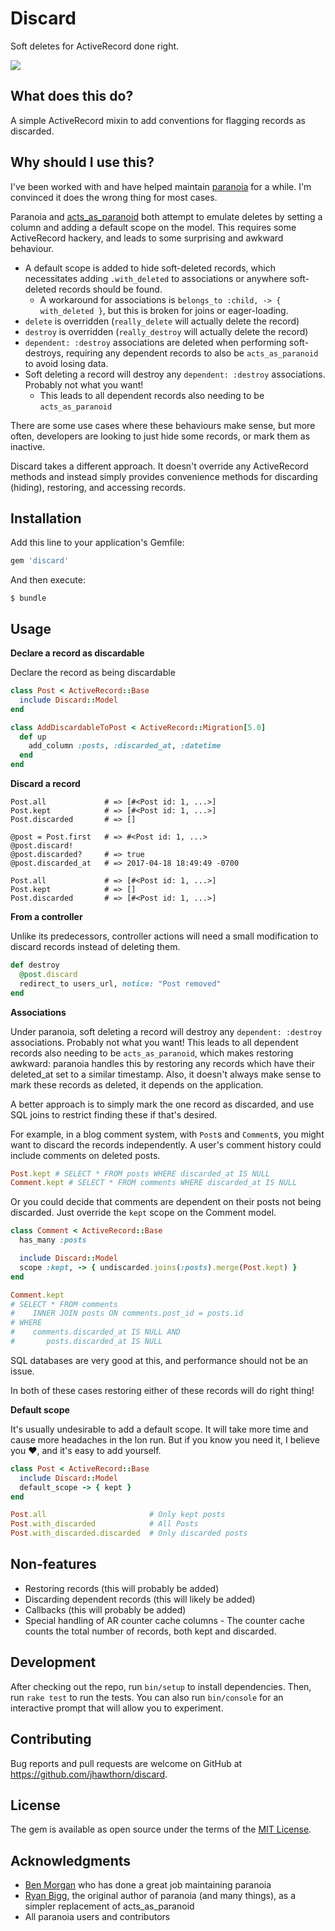 # Discard

Soft deletes for ActiveRecord done right.

![](http://i.hawth.ca/u/ron-swanson-computer-trash.gif)

## What does this do?

A simple ActiveRecord mixin to add conventions for flagging records as discarded.

## Why should I use this?

I've been worked with and have helped maintain
[paranoia](https://github.com/rubysherpas/paranoia) for a while. I'm convinced
it does the wrong thing for most cases.

Paranoia and
[acts_as_paranoid](https://github.com/ActsAsParanoid/acts_as_paranoid) both
attempt to emulate deletes by setting a column and adding a default scope on the
model. This requires some ActiveRecord hackery, and leads to some surprising
and awkward behaviour.

* A default scope is added to hide soft-deleted records, which necessitates
  adding `.with_deleted` to associations or anywhere soft-deleted records
  should be found.
  * A workaround for associations is `belongs_to :child, -> { with_deleted }`,
    but this is broken for joins or eager-loading.
* `delete` is overridden (`really_delete` will actually delete the record)
* `destroy` is overridden (`really_destroy` will actually delete the record)
* `dependent: :destroy` associations are deleted when performing soft-destroys,
  requiring any dependent records to also be `acts_as_paranoid` to avoid losing data.
* Soft deleting a record will destroy any `dependent: :destroy` associations. Probably not what you want!
  * This leads to all dependent records also needing to be `acts_as_paranoid`

There are some use cases where these behaviours make sense, but more often,
developers are looking to just hide some records, or mark them as inactive.

Discard takes a different approach. It doesn't override any ActiveRecord
methods and instead simply provides convenience methods for discarding
(hiding), restoring, and accessing records.

## Installation

Add this line to your application's Gemfile:

```ruby
gem 'discard'
```

And then execute:

    $ bundle

## Usage

**Declare a record as discardable**

Declare the record as being discardable

``` ruby
class Post < ActiveRecord::Base
  include Discard::Model
end
```


``` ruby
class AddDiscardableToPost < ActiveRecord::Migration[5.0]
  def up
    add_column :posts, :discarded_at, :datetime
  end
end
```


**Discard a record**
```
Post.all             # => [#<Post id: 1, ...>]
Post.kept            # => [#<Post id: 1, ...>]
Post.discarded       # => []

@post = Post.first   # => #<Post id: 1, ...>
@post.discard!
@post.discarded?     # => true
@post.discarded_at   # => 2017-04-18 18:49:49 -0700

Post.all             # => [#<Post id: 1, ...>]
Post.kept            # => []
Post.discarded       # => [#<Post id: 1, ...>]
```

**From a controller**

Unlike its predecessors, controller actions will need a small modification to
discard records instead of deleting them.

``` ruby
def destroy
  @post.discard
  redirect_to users_url, notice: "Post removed"
end
```

**Associations**

Under paranoia, soft deleting a record will destroy any `dependent: :destroy`
associations. Probably not what you want! This leads to all dependent records
also needing to be `acts_as_paranoid`, which makes restoring awkward: paranoia
handles this by restoring any records which have their deleted_at set to a
similar timestamp. Also, it doesn't always make sense to mark these records as
deleted, it depends on the application.

A better approach is to simply mark the one record as discarded, and use SQL
joins to restrict finding these if that's desired.

For example, in a blog comment system, with `Post`s and `Comment`s, you might
want to discard the records independently. A user's comment history could
include comments on deleted posts.

``` ruby
Post.kept # SELECT * FROM posts WHERE discarded_at IS NULL
Comment.kept # SELECT * FROM comments WHERE discarded_at IS NULL
```

Or you could decide that comments are dependent on their posts not being
discarded. Just override the `kept` scope on the Comment model.

``` ruby
class Comment < ActiveRecord::Base
  has_many :posts

  include Discard::Model
  scope :kept, -> { undiscarded.joins(:posts).merge(Post.kept) }
end

Comment.kept
# SELECT * FROM comments
#    INNER JOIN posts ON comments.post_id = posts.id
# WHERE
#    comments.discarded_at IS NULL AND
#       posts.discarded_at IS NULL
```

SQL databases are very good at this, and performance should not be an issue.

In both of these cases restoring either of these records will do right thing!


**Default scope**

It's usually undesirable to add a default scope. It will take more time and
cause more headaches in the lon run. But if you know you need it, I believe you
❤, and it's easy to add yourself.

``` ruby
class Post < ActiveRecord::Base
  include Discard::Model
  default_scope -> { kept }
end

Post.all                       # Only kept posts
Post.with_discarded            # All Posts
Post.with_discarded.discarded  # Only discarded posts
```


## Non-features

* Restoring records (this will probably be added)
* Discarding dependent records (this will likely be added)
* Callbacks (this will probably be added)
* Special handling of AR counter cache columns - The counter cache counts the total number of records, both kept and discarded.

## Development

After checking out the repo, run `bin/setup` to install dependencies. Then, run `rake test` to run the tests. You can also run `bin/console` for an interactive prompt that will allow you to experiment.

## Contributing

Bug reports and pull requests are welcome on GitHub at https://github.com/jhawthorn/discard.

## License

The gem is available as open source under the terms of the [MIT License](http://opensource.org/licenses/MIT).

## Acknowledgments

* [Ben Morgan](https://github.com/BenMorganIO) who has done a great job maintaining paranoia
* [Ryan Bigg](http://github.com/radar), the original author of paranoia (and many things), as a simpler replacement of acts_as_paranoid
* All paranoia users and contributors
